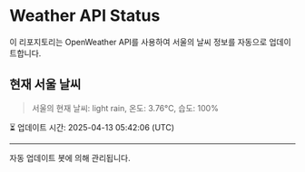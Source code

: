 
# Weather API Status

이 리포지토리는 OpenWeather API를 사용하여 서울의 날씨 정보를 자동으로 업데이트합니다.

## 현재 서울 날씨
> 서울의 현재 날씨: light rain, 온도: 3.76°C, 습도: 100%

⏳ 업데이트 시간: 2025-04-13 05:42:06 (UTC)

---
자동 업데이트 봇에 의해 관리됩니다.
